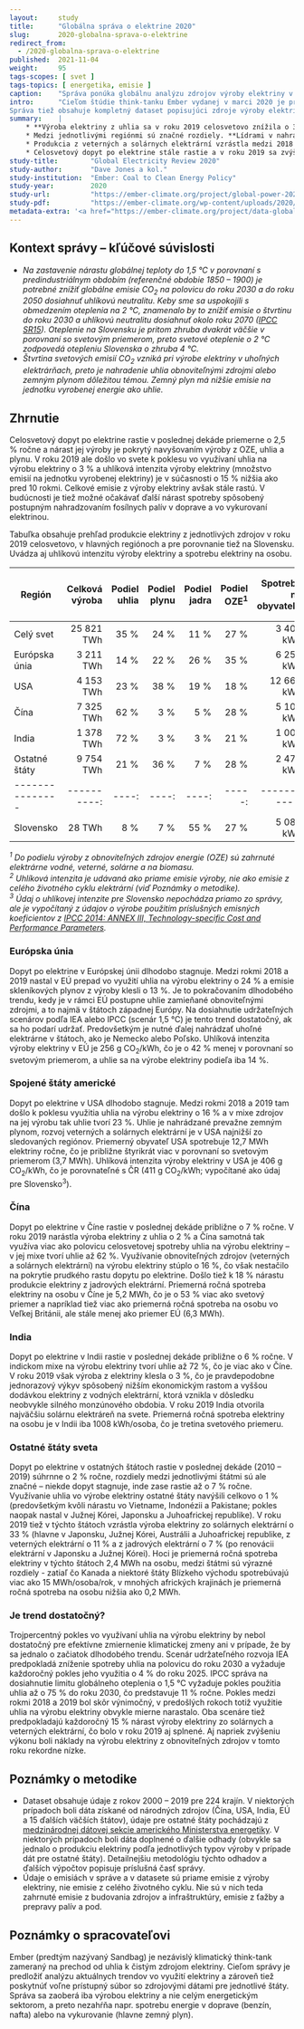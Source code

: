 ```yaml
---
layout:     study
title:      "Globálna správa o elektrine 2020"
slug:       2020-globalna-sprava-o-elektrine
redirect_from:
  - /2020-globalna-sprava-o-elektrine
published:  2021-11-04
weight:     95
tags-scopes: [ svet ]
tags-topics: [ energetika, emisie ]
caption:    "Správa ponúka globálnu analýzu zdrojov výroby elektriny v roku 2019 a zmien vo výrobe v porovnaní s predošlými rokmi."
intro:      "Cieľom štúdie think-tanku Ember vydanej v marci 2020 je predložiť analýzu svetových trendov vo výrobe a spotrebe elektriny v rokoch 2000 – 2019 a podrobnejšie diskutovať zdroje výroby elektriny v roku 2019. Zaoberá sa iba výrobou elektriny a nie celým energetickým sektorom, a preto nezahŕňa napr. spotrebu energie v doprave (benzín, nafta) či energiu na vykurovanie (najmä zemný plyn).
Správa tiež obsahuje kompletný dataset popisujúci zdroje výroby elektriny pre všetky štáty sveta za posledných 20 rokov."
summary:    |
    * **Výroba elektriny z uhlia sa v roku 2019 celosvetovo znížila o 3 % v porovnaní s rokom 2018.** V dôsledku toho došlo k poklesu celkových emisií z výroby elektriny o 2 %, **jedná sa skôr ale o jednorazový pokles než o začiatok sľubného dlhodobého trendu**. Dáta z predošlých rokov naznačujú, že miera využitia uhlia na výrobu elektriny skôr rástla a situácia v roku 2019 bola zrejme ovplyvnená nižším rastom HDP a počasím. Aj keby sa nám ale trojpercentný pokles podarilo udržať, stále nie je dostačujúci pre efektívne zmiernenie klimatickej zmeny. Scenár udržateľného rozvoja podľa Medzinárodnej energetickej agentúry (IEA) vyžaduje každoročné zníženie o 4 %, scenár 1,5 °C podľa IPCC dokonca o 11 %.
    * Medzi jednotlivými regiónmi sú značné rozdiely. **Lídrami v nahrádzaní uhlia inými zdrojmi sú Európska únia a USA, kde od roku 2007 využitie uhlia na výrobu elektriny kleslo na polovicu.** V EÚ bolo uhlie nahradené obnoviteľnými zdrojmi (veternými a solárnymi elektrárňami), v USA prevažne zemným plynom.
    * Produkcia z veterných a solárnych elektrární vzrástla medzi 2018 – 2019 o 15 %, kedy tieto zdroje vyrobili 8 % celosvetovej elektriny.
    * Celosvetový dopyt po elektrine stále rastie a v roku 2019 sa zvýšil o 1,4 %, čo bol najnižší nárast od roku 2009. Príčinou toho bola nižšia ekonomická produkcia a miernejšia zima predovšetkým v USA a EÚ. Naopak, v Číne vzrástol dopyt po elektrine o 5 %.
study-title:        "Global Electricity Review 2020"
study-author:       "Dave Jones a kol."
study-institution:  "Ember: Coal to Clean Energy Policy"
study-year:         2020
study-url:          "https://ember-climate.org/project/global-power-2020/"
study-pdf:          "https://ember-climate.org/wp-content/uploads/2020/03/Ember-2020GlobalElectricityReview-Web.pdf"
metadata-extra: '<a href="https://ember-climate.org/project/data-global-electricity-review/" id="study-link-3" class="btn btn-secondary">Podkladové dáta štúdie</a>'
---
```


## Kontext správy – kľúčové súvislosti

* *Na zastavenie nárastu globálnej teploty do 1,5 °C v porovnaní s predindustriálnym obdobím (referenčné obdobie 1850 – 1900) je potrebné znížiť globálne emisie CO<sub>2</sub> na polovicu do roku 2030 a do roku 2050 dosiahnuť uhlíkovú neutralitu. Keby sme sa uspokojili s obmedzením oteplenia na 2 °C, znamenalo by to znížiť emisie o štvrtinu do roku 2030 a uhlíkovú neutralitu dosiahnuť okolo roku 2070 ([IPCC SR15](https://www.ipcc.ch/sr15/chapter/chapter-2/)). Oteplenie na Slovensku je pritom zhruba dvakrát väčšie v porovnaní so svetovým priemerom, preto svetové oteplenie o 2 °C zodpovedá otepleniu Slovenska o zhruba 4 °C.*
* *Štvrtina svetových emisií CO<sub>2</sub> vzniká pri výrobe elektriny v uhoľných elektrárňach, preto je nahradenie uhlia obnoviteľnými zdrojmi alebo zemným plynom dôležitou témou. Zemný plyn má nižšie emisie na jednotku vyrobenej energie ako uhlie.*

## Zhrnutie

Celosvetový dopyt po elektrine rastie v poslednej dekáde priemerne o 2,5 % ročne a nárast jej výroby je pokrytý navyšovaním výroby z OZE, uhlia a plynu. V roku 2019 ale došlo vo svete k poklesu vo využívaní uhlia na výrobu elektriny o 3 % a uhlíková intenzita výroby elektriny (množstvo emisií na jednotku vyrobenej elektriny) je v súčasnosti o 15 % nižšia ako pred 10 rokmi. Celkové emisie z výroby elektriny avšak stále rastú. V budúcnosti je tiež možné očakávať ďalší nárast spotreby spôsobený postupným nahradzovaním fosílnych palív v doprave a vo vykurovaní elektrinou.

Tabuľka obsahuje prehľad produkcie elektriny z jednotlivých zdrojov v roku 2019 celosvetovo, v hlavných regiónoch a pre porovnanie tiež na Slovensku. Uvádza aj uhlíkovú intenzitu výroby elektriny a spotrebu elektriny na osobu.

<div class="table table-striped table-hover" markdown="1">

| Región          | Celková<br/>výroba | Podiel<br/>uhlia | Podiel<br/>plynu | Podiel<br/>jadra| Podiel<br/>OZE<sup>1</sup> |Spotreba<br/>na obyvateľa | Uhlíková intenzita<sup>2</sup><br/>[g CO<sub>2</sub>/kWh] |
| --------------- | ----------:| ----:| ----:| ----:|-----:|-----------:| ---:|
| Celý svet       | 25 821 TWh | 35 % | 24 % | 11 % | 27 % | 3 408 kWh  | 442 |
| Európska únia   | 3 211 TWh  | 14 % | 22 % | 26 % | 35 % | 6 259 kWh  | 256 |
| USA             | 4 153 TWh  | 23 % | 38 % | 19 % | 18 % | 12 661 kWh | 406 |
| Čína            | 7 325 TWh  | 62 % |  3 % | 5 %  | 28 % | 5 109 kWh  | 576 |
| India           | 1 378 TWh  | 72 % |  3 % | 3 %  | 21 % | 1 008 kWh  | 651 |
| Ostatné štáty   | 9 754 TWh  | 21 % | 36 % | 7 %  | 28 % | 2 478 kWh  | 388 |
| --------------- | ----------:| ----:| ----:| ----:|-----:|-----------:| ---:|
| Slovensko       | 28 TWh     | 8 %  |  7 % | 55 % | 27 % | 5 083 kWh  | 408<sup>3</sup> |

</div>

*<sup>1</sup> Do podielu výroby z obnoviteľných zdrojov energie (OZE) sú zahrnuté elektrárne vodné, veterné, solárne a na biomasu.*  
*<sup>2</sup> Uhlíková intenzita je udávaná ako priame emisie výroby, nie ako emisie z celého životného cyklu elektrární (viď Poznámky o metodike).*  
*<sup>3</sup> Údaj o uhlíkovej intenzite pre Slovensko nepochádza priamo zo správy, ale je vypočítaný z údajov o výrobe použitím príslušných emisných koeficientov z [IPCC 2014: ANNEX III, Technology-specific Cost and Performance Parameters](https://www.ipcc.ch/site/assets/uploads/2018/02/ipcc_wg3_ar5_annex-iii.pdf).*

### Európska únia

Dopyt po elektrine v Európskej únii dlhodobo stagnuje. Medzi rokmi 2018 a 2019 nastal v EÚ prepad vo využití uhlia na výrobu elektriny o 24 % a emisie skleníkových plynov z výroby klesli o 13 %. Je to pokračovaním dlhodobého trendu, kedy je v rámci EÚ postupne uhlie zamieňané obnoviteľnými zdrojmi, a to najmä v štátoch západnej Európy. Na dosiahnutie udržateľných scenárov podľa IEA alebo IPCC (scenár 1,5 °C) je tento trend dostatočný, ak sa ho podarí udržať. Predovšetkým je nutné ďalej nahrádzať uhoľné elektrárne v štátoch, ako je Nemecko alebo Poľsko. Uhlíková intenzita výroby elektriny v EÚ je 256 g CO<sub>2</sub>/kWh, čo je o 42 % menej v porovnaní so svetovým priemerom, a uhlie sa na výrobe elektriny podieľa iba 14 %.

### Spojené štáty americké

Dopyt po elektrine v USA dlhodobo stagnuje. Medzi rokmi 2018 a 2019 tam došlo k poklesu využitia uhlia na výrobu elektriny o 16 % a v mixe zdrojov na jej výrobu tak uhlie tvorí 23 %. Uhlie je nahrádzané prevažne zemným plynom, rozvoj veterných a solárnych elektrární je v USA najnižší zo sledovaných regiónov. Priemerný obyvateľ USA spotrebuje 12,7 MWh elektriny ročne, čo je približne štyrikrát viac v porovnaní so svetovým priemerom (3,7 MWh). Uhlíková intenzita výroby elektriny v USA je 406 g CO<sub>2</sub>/kWh, čo je porovnateľné s ČR (411 g CO<sub>2</sub>/kWh; vypočítané ako údaj pre Slovensko<sup>3</sup>).

### Čína

Dopyt po elektrine v Číne rastie v poslednej dekáde približne o 7 % ročne. V roku 2019 narástla výroba elektriny z uhlia o 2 % a Čína samotná tak využíva viac ako polovicu celosvetovej spotreby uhlia na výrobu elektriny – v jej mixe tvorí uhlie až 62 %. Využívanie obnoviteľných zdrojov (veterných a solárnych elektrární) na výrobu elektriny stúplo o 16 %, čo však nestačilo na pokrytie prudkého rastu dopytu po elektrine. Došlo tiež k 18 % nárastu produkcie elektriny z jadrových elektrární. Priemerná ročná spotreba elektriny na osobu v Číne je 5,2 MWh, čo je o 53 % viac ako svetový priemer a napríklad tiež viac ako priemerná ročná spotreba na osobu vo Veľkej Británii, ale stále menej ako priemer EÚ (6,3 MWh).

### India

Dopyt po elektrine v Indii rastie v poslednej dekáde približne o 6 % ročne. V indickom mixe na výrobu elektriny tvorí uhlie až 72 %, čo je viac ako v Číne. V roku 2019 však výroba z elektriny klesla o 3 %, čo je pravdepodobne jednorazový výkyv spôsobený nižším ekonomickým rastom a vyššou dodávkou elektriny z vodných elektrární, ktorá vznikla v dôsledku neobvykle silného monzúnového obdobia. V roku 2019 India otvorila najväčšiu solárnu elektráreň na svete. Priemerná ročná spotreba elektriny na osobu je v Indii iba 1008 kWh/osoba, čo je tretina svetového priemeru.

### Ostatné štáty sveta

Dopyt po elektrine v ostatných štátoch rastie v poslednej dekáde (2010 – 2019) súhrnne o 2 % ročne, rozdiely medzi jednotlivými štátmi sú ale značné – niekde dopyt stagnuje, inde zase rastie až o 7 % ročne. Využívanie uhlia vo výrobe elektriny ostatné štáty navýšili celkovo o 1 % (predovšetkým kvôli nárastu vo Vietname, Indonézii a Pakistane; pokles naopak nastal v Južnej Kórei, Japonsku a Juhoafrickej republike). V roku 2019 tiež v týchto štátoch vzrástla výroba elektriny zo solárnych elektrární o 33 % (hlavne v Japonsku, Južnej Kórei, Austrálii a Juhoafrickej republike, z veterných elektrární o 11 % a z jadrových elektrární o 7 % (po renovácii elektrární v Japonsku a Južnej Kórei). Hoci je priemerná ročná spotreba elektriny v týchto štátoch 2,4 MWh na osobu, medzi štátmi sú výrazné rozdiely - zatiaľ čo Kanada a niektoré štáty Blízkeho východu spotrebúvajú viac ako 15 MWh/osoba/rok, v mnohých afrických krajinách je priemerná ročná spotreba na osobu nižšia ako 0,2 MWh.

### Je trend dostatočný?

Trojpercentný pokles vo využívaní uhlia na výrobu elektriny by nebol dostatočný pre efektívne zmiernenie klimatickej zmeny ani v prípade, že by sa jednalo o začiatok dlhodobého trendu. Scenár udržateľného rozvoja IEA predpokladá zníženie spotreby uhlia na polovicu do roku 2030 a vyžaduje každoročný pokles jeho využitia o 4 % do roku 2025. IPCC správa na dosiahnutie limitu globálneho oteplenia o 1,5 °C vyžaduje pokles použitia uhlia až o 75 % do roku 2030, čo predstavuje 11 % ročne. Pokles medzi rokmi 2018 a 2019 bol skôr výnimočný, v predošlých rokoch totiž využitie uhlia na výrobu elektriny obvykle mierne narastalo. Oba scenáre tiež predpokladajú každoročný 15 % nárast výroby elektriny zo solárnych a veterných elektrární, čo bolo v roku 2019 aj splnené. Aj napriek zvýšeniu výkonu boli náklady na výrobu elektriny z obnoviteľných zdrojov v tomto roku rekordne nízke.

## Poznámky o metodike

* Dataset obsahuje údaje z rokov 2000 – 2019 pre 224 krajín. V niektorých prípadoch boli dáta získané od národných zdrojov (Čína, USA, India, EÚ a 15 ďalších väčších štátov), údaje pre ostatné štáty pochádzajú z [medzinárodnej dátovej sekcie amerického Ministerstva energetiky](https://www.eia.gov/international/data/world). V niektorých prípadoch boli dáta doplnené o ďalšie odhady (obvykle sa jednalo o produkciu elektriny podľa jednotlivých typov výroby v prípade dát pre ostatné štáty). Detailnejšiu metodológiu týchto odhadov a ďalších výpočtov popisuje príslušná časť správy.
* Údaje o emisiách v správe a v datasete sú priame emisie z výroby elektriny, nie emisie z celého životného cyklu. Nie sú v nich teda zahrnuté emisie z budovania zdrojov a infraštruktúry, emisie z ťažby a prepravy palív a pod.

## Poznámky o spracovateľovi

Ember (predtým nazývaný Sandbag) je nezávislý klimatický think-tank zameraný na prechod od uhlia k čistým zdrojom elektriny. Cieľom správy je predložiť analýzu aktuálnych trendov vo využití elektriny a zároveň tiež poskytnúť voľne prístupný súbor so zdrojovými dátami pre jednotlivé štáty. Správa sa zaoberá iba výrobou elektriny a nie celým energetickým sektorom, a preto nezahŕňa napr. spotrebu energie v doprave (benzín, nafta) alebo na vykurovanie (hlavne zemný plyn).
